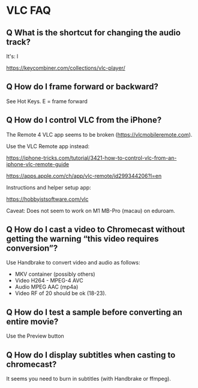 # VLC FAQ

## Q What is the shortcut for changing the audio track?

It's: l

https://keycombiner.com/collections/vlc-player/

## Q How do I frame forward or backward?

See Hot Keys.
E = frame forward

## Q How do I control VLC from the iPhone?

The Remote 4 VLC app seems to be broken (https://vlcmobileremote.com).

Use the VLC Remote app instead:

https://iphone-tricks.com/tutorial/3421-how-to-control-vlc-from-an-iphone-vlc-remote-guide

https://apps.apple.com/ch/app/vlc-remote/id299344206?l=en

Instructions and helper setup app:

https://hobbyistsoftware.com/vlc


Caveat: Does not seem to work on M1 MB-Pro (macau) on eduroam.

## Q How do I cast a video to Chromecast without getting the warning “this video requires conversion”?

Use Handbrake to convert video and audio as follows:
- MKV container (possibly others)
- Video H264 - MPEG-4 AVC
- Audio MPEG AAC (mp4a)
- Video RF of 20 should be ok (18-23).

## Q How do I test a sample before converting an entire movie?

Use the Preview button

## Q How do I display subtitles when casting to chromecast?

It seems you need to burn in subtitles (with Handbrake or ffmpeg).
